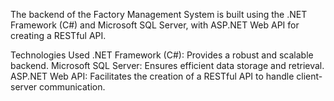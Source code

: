 The backend of the Factory Management System is built using the .NET Framework (C#) and Microsoft SQL Server, with ASP.NET Web API for creating a RESTful API.

Technologies Used
.NET Framework (C#): Provides a robust and scalable backend.
Microsoft SQL Server: Ensures efficient data storage and retrieval.
ASP.NET Web API: Facilitates the creation of a RESTful API to handle client-server communication.
